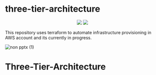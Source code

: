 # three-tier-architecture

<p align="center">
  <img src ="https://img.shields.io/badge/Terraform-412991.svg?style&logo=Terraform&logoColor=white"/>
  <img src ="https://img.shields.io/badge/Amazon_AWS-FFA500.svg?style&logo=amazonaws&logoColor=white" size = 40px/>
  
</p>  
This repository uses terraform to automate infrastructure provisioning in AWS account and its currently in progress.

![non pptx (1)](https://github.com/kiranbakale/three-tier-architecture/assets/46279617/ebd70fac-d211-44a5-a255-553966df6620)

# Three-Tier-Architecture

